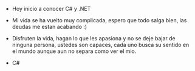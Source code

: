 - Hoy inicio a conocer C# y .NET

- Mi vida se ha vuelto muy complicada, espero que todo salga bien, las deudas me estan acabando :)

- Disfruten la vida, hagan lo que les apasiona y no se deje bajar de ninguna persona, ustedes son capaces, cada uno busca su sentido en el mundo aunque aun no separa como ver el mio.

- C#